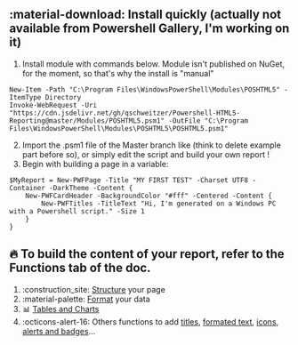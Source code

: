 ## :material-download: Install quickly (actually not available from Powershell Gallery, I'm working on it)
1. Install module with commands below. Module isn't published on NuGet, for the moment, so that's why the install is "manual"
```
New-Item -Path "C:\Program Files\WindowsPowerShell\Modules\POSHTML5" -ItemType Directory
Invoke-WebRequest -Uri "https://cdn.jsdelivr.net/gh/qschweitzer/Powershell-HTML5-Reporting@master/Modules/POSHTML5.psm1" -OutFile "C:\Program Files\WindowsPowerShell\Modules\POSHTML5\POSHTML5.psm1"
```
2. Import the .psm1 file of the Master branch like (think to delete example part before so), or simply edit the script and build your own report !
3. Begin with building a page in a variable:
```
$MyReport = New-PWFPage -Title "MY FIRST TEST" -Charset UTF8 -Container -DarkTheme -Content {
    New-PWFCardHeader -BackgroundColor "#fff" -Centered -Content {
        New-PWFTitles -TitleText "Hi, I'm generated on a Windows PC with a Powershell script." -Size 1
    }
}
```

## :fire: To build the content of your report, refer to the Functions tab of the doc.
1. :construction_site: [Structure](/Powershell-HTML5-Reporting/Functions/1-%20Structure/New-PWFPage/) your page
2. :material-palette: [Format](/Powershell-HTML5-Reporting/Functions/3-%20Format%20Data/New-PWFCard/) your data
3. :bar_chart: [Tables and Charts](/Powershell-HTML5-Reporting/Functions/2-%20Tables%20and%20Charts/New-PWFTable/)
4. :octicons-alert-16: Others functions to add [titles](/Powershell-HTML5-Reporting/Functions/4-%20Typography/New-PWFTitles/), [formated text](/Powershell-HTML5-Reporting/Functions/4-%20Typography/New-PWFTextFormat/), [icons](/Powershell-HTML5-Reporting/Functions/4-%20Typography/New-PWFIcon/), [alerts and badges](/Powershell-HTML5-Reporting/Functions/5-%20Badges%20and%20alerts/New-PWFAlert/)...
